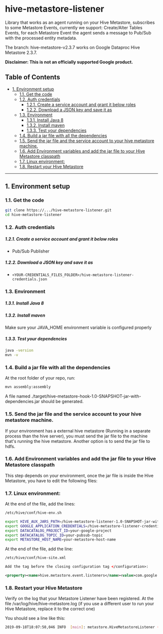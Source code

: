 # hive-metastore-listener

Library that works as an agent running on your Hive Metastore, subscribes to some Metastore Events, currently we
support: Create/Alter Tables Events, for each Metastore Event the agent sends a message to Pub/Sub with the processed entity metadata.

The branch: hive-metastore-v2.3.7 works on Google Dataproc Hive Metastore 2.3.7.

**Disclaimer: This is not an officially supported Google product.**

<!--
  ⚠️ DO NOT UPDATE THE TABLE OF CONTENTS MANUALLY ️️⚠️
  run `npx markdown-toc -i README.md`.

  Please stick to 80-character line wraps as much as you can.
-->

## Table of Contents

<!-- toc -->

- [1. Environment setup](#1-environment-setup)
  * [1.1. Get the code](#11-get-the-code)
  * [1.2. Auth credentials](#12-auth-credentials)
      - [1.2.1. Create a service account and grant it below roles](#121-create-a-service-account-and-grant-it-below-roles)
      - [1.2.2. Download a JSON key and save it as](#122-download-a-json-key-and-save-it-as)
  * [1.3. Environment](#13-environment)
      - [1.3.1. Install Java 8](#131-install-java-8)
      - [1.3.2. Install maven](#132-install-maven)
      - [1.3.3. Test your dependencies](#133-test-your-dependencies)
  * [1.4. Build a jar file with all the dependencies](#14-build-a-jar-file-with-all-the-dependencies)
  * [1.5. Send the jar file and the service account to your hive metastore machine.](#15-send-the-jar-file-and-the-service-account-to-your-hive-metastore-machine)
  * [1.6. Add Environment variables and add the jar file to your Hive Metastore classpath](#16-add-environment-variables-and-add-the-jar-file-to-your-hive-metastore-classpath)
  * [1.7. Linux environment:](#17-linux-environment)
  * [1.8. Restart your Hive Metastore](#18-restart-your-hive-metastore)

<!-- tocstop -->

-----

## 1. Environment setup

### 1.1. Get the code

````bash
git clone https://.../hive-metastore-listener.git
cd hive-metastore-listener
````

### 1.2. Auth credentials

##### 1.2.1. Create a service account and grant it below roles

- Pub/Sub Publisher

##### 1.2.2. Download a JSON key and save it as
- `<YOUR-CREDENTIALS_FILES_FOLDER>/hive-metastore-listener-credentials.json`

### 1.3. Environment

##### 1.3.1. Install Java 8

##### 1.3.2. Install maven

Make sure your JAVA_HOME environment variable is configured properly

##### 1.3.3. Test your dependencies
````bash
java -version
mvn -v
````

### 1.4. Build a jar file with all the dependencies

At the root folder of your repo, run: 
````bash
mvn assembly:assembly
````

A file named ./target/hive-metastore-hook-1.0-SNAPSHOT-jar-with-dependencies.jar should be generated.

### 1.5. Send the jar file and the service account to your hive metastore machine.
If your environment has a external hive metastore (Running in a separate process than the hive server),
 you must send the jar file to the machine that's running the hive metastore. Another option is to send the jar file to hdfs.

### 1.6. Add Environment variables and add the jar file to your Hive Metastore classpath
This step depends on your environment, once the jar file is inside the Hive Metastore, you have to edit the following files:

### 1.7. Linux environment:
At the end of the file, add the lines:
````bash
/etc/hive/conf/hive-env.sh
````

````bash
export HIVE_AUX_JARS_PATH=/hive-metastore-listener-1.0-SNAPSHOT-jar-with-dependencies.jar
export GOOGLE_APPLICATION_CREDENTIALS=/hive-metastore-listener-credentials.json
export DATACATALOG_PROJECT_ID=your-google-project
export DATACATALOG_TOPIC_ID=your-pubsub-topic
export METASTORE_HOST_NAME=your-metastore-host-name
````

At the end of the file, add the line:
````bash
/etc/hive/conf/hive-site.xml
````

````xml
Add the tag before the closing configuration tag </configuration>:

<property><name>hive.metastore.event.listeners</name><value>com.google.datacatalog_connectors.hive.metastore.HiveMetastoreListener</value></property>

````

### 1.8. Restart your Hive Metastore
Verify on the log that your Metastore Listener have been registered.
At the file /var/log/hive/hive-metastore.log (if you use a different user to run your Hive Metastore, replace it to the correct one)

You should see a line like this:
````bash
2019-09-18T18:07:50,046 INFO  [main]: metastore.HiveMetastoreListener (HiveMetastoreListener.java:<init>(31)) - [Thread: main] | [version: 0.2] | [method: <init> ] | HiveMetastoreListener created
````